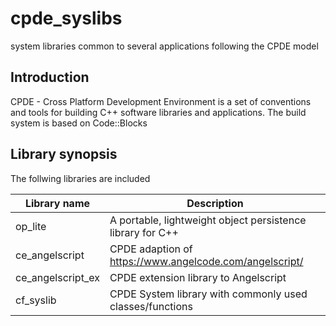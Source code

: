 ﻿# cpde_syslibs
system libraries common to several applications following the CPDE model

## Introduction
CPDE - Cross Platform Development Environment is a set of conventions and tools for building C++ software libraries
and applications. The build system is based on Code::Blocks

## Library synopsis

The follwing libraries are included

| Library name          | Description                     |
| --------------------- | ------------------------------  |
| op_lite               |  A portable, lightweight object persistence library for C++ |
| ce_angelscript        |  CPDE adaption of https://www.angelcode.com/angelscript/ |
| ce_angelscript_ex     |  CPDE extension library to  Angelscript |
| cf_syslib             |  CPDE System library with commonly used classes/functions |